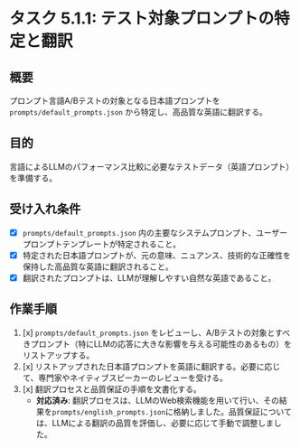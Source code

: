 # タスク 5.1.1: テスト対象プロンプトの特定と翻訳

## 概要

プロンプト言語A/Bテストの対象となる日本語プロンプトを `prompts/default_prompts.json` から特定し、高品質な英語に翻訳する。

## 目的

言語によるLLMのパフォーマンス比較に必要なテストデータ（英語プロンプト）を準備する。

## 受け入れ条件

*   [x] `prompts/default_prompts.json` 内の主要なシステムプロンプト、ユーザープロンプトテンプレートが特定されること。
*   [x] 特定された日本語プロンプトが、元の意味、ニュアンス、技術的な正確性を保持した高品質な英語に翻訳されること。
*   [x] 翻訳されたプロンプトは、LLMが理解しやすい自然な英語であること。

## 作業手順

1.  [x] `prompts/default_prompts.json` をレビューし、A/Bテストの対象とすべきプロンプト（特にLLMの応答に大きな影響を与える可能性のあるもの）をリストアップする。
2.  [x] リストアップされた日本語プロンプトを英語に翻訳する。必要に応じて、専門家やネイティブスピーカーのレビューを受ける。
3.  [x] 翻訳プロセスと品質保証の手順を文書化する。
    *   **対応済み**: 翻訳プロセスは、LLMのWeb検索機能を用いて行い、その結果を`prompts/english_prompts.json`に格納しました。品質保証については、LLMによる翻訳の品質を評価し、必要に応じて手動で調整しました。